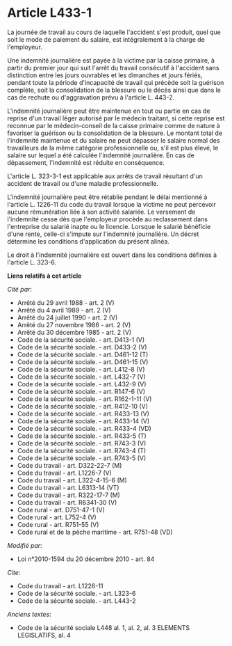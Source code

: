# Article L433-1

La journée de travail au cours de laquelle l'accident s'est produit, quel que soit le mode de paiement du salaire, est
intégralement à la charge de l'employeur. 

Une indemnité journalière est payée à la victime par la caisse primaire, à partir du premier jour qui suit l'arrêt du travail
consécutif à l'accident sans distinction entre les jours ouvrables et les dimanches et jours fériés, pendant toute la période
d'incapacité de travail qui précède soit la guérison complète, soit la consolidation de la blessure ou le décès ainsi que
dans le cas de rechute ou d'aggravation prévu à l'article L. 443-2.

L'indemnité journalière peut être maintenue en tout ou partie en cas de reprise d'un travail léger autorisé par le médecin
traitant, si cette reprise est reconnue par le médecin-conseil de la caisse primaire comme de nature à favoriser la guérison
ou la consolidation de la blessure. Le montant total de l'indemnité maintenue et du salaire ne peut dépasser le salaire
normal des travailleurs de la même catégorie professionnelle ou, s'il est plus élevé, le salaire sur lequel a été calculée
l'indemnité journalière. En cas de dépassement, l'indemnité est réduite en conséquence.

L'article L. 323-3-1 est applicable aux arrêts de travail résultant d'un accident de travail ou d'une maladie
professionnelle.   

L'indemnité journalière peut être rétablie pendant le délai mentionné à l'article L. 1226-11 du code du travail lorsque la
victime ne peut percevoir aucune rémunération liée à son activité salariée. Le versement de l'indemnité cesse dès que
l'employeur procède au reclassement dans l'entreprise du salarié inapte ou le licencie. Lorsque le salarié bénéficie d'une
rente, celle-ci s'impute sur l'indemnité journalière. Un décret détermine les conditions d'application du présent alinéa. 

Le droit à l'indemnité journalière est ouvert dans les conditions définies à l'article L. 323-6.

**Liens relatifs à cet article**

_Cité par_:

  - Arrêté du 29 avril 1988 - art. 2 (V)
  - Arrêté du 4 avril 1989 - art. 2 (V)
  - Arrêté du 24 juillet 1990 - art. 2 (V)
  - Arrêté du 27 novembre 1986 - art. 2 (V)
  - Arrêté du 30 décembre 1985 - art. 2 (V)
  - Code de la sécurité sociale. - art. D413-1 (V)
  - Code de la sécurité sociale. - art. D433-2 (V)
  - Code de la sécurité sociale. - art. D461-12 (T)
  - Code de la sécurité sociale. - art. D461-15 (V)
  - Code de la sécurité sociale. - art. L412-8 (V)
  - Code de la sécurité sociale. - art. L432-7 (V)
  - Code de la sécurité sociale. - art. L432-9 (V)
  - Code de la sécurité sociale. - art. R147-6 (V)
  - Code de la sécurité sociale. - art. R162-1-11 (V)
  - Code de la sécurité sociale. - art. R412-10 (V)
  - Code de la sécurité sociale. - art. R433-13 (V)
  - Code de la sécurité sociale. - art. R433-14 (V)
  - Code de la sécurité sociale. - art. R433-4 (VD)
  - Code de la sécurité sociale. - art. R433-5 (T)
  - Code de la sécurité sociale. - art. R743-3 (V)
  - Code de la sécurité sociale. - art. R743-4 (T)
  - Code de la sécurité sociale. - art. R743-5 (V)
  - Code du travail - art. D322-22-7 (M)
  - Code du travail - art. L1226-7 (V)
  - Code du travail - art. L322-4-15-6 (M)
  - Code du travail - art. L6313-14 (VT)
  - Code du travail - art. R322-17-7 (M)
  - Code du travail - art. R6341-30 (V)
  - Code rural - art. D751-47-1 (V)
  - Code rural - art. L752-4 (V)
  - Code rural - art. R751-55 (V)
  - Code rural et de la pêche maritime - art. R751-48 (VD)

_Modifié par_:

  - Loi n°2010-1594 du 20 décembre 2010 - art. 84

_Cite_:

  - Code du travail - art. L1226-11
  - Code de la sécurité sociale. - art. L323-6
  - Code de la sécurité sociale. - art. L443-2

_Anciens textes_:

  - Code de la sécurité sociale L448 al. 1, al. 2, al. 3 ELEMENTS LEGISLATIFS, al. 4
